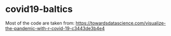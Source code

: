 # covid19-baltics

Most of the code are taken from: https://towardsdatascience.com/visualize-the-pandemic-with-r-covid-19-c3443de3b4e4
